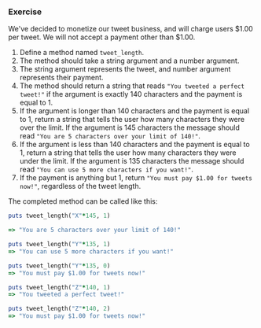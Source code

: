 ### Exercise

We've decided to monetize our tweet business, and will charge users $1.00 per tweet. We will not accept a payment other than $1.00.

1. Define a method named `tweet_length`.
2. The method should take a string argument and a number argument.
3. The string argument represents the tweet, and number argument represents their payment.
4. The method should return a string that reads `"You tweeted a perfect tweet!"` if the argument is exactly 140 characters and the payment is equal to 1.
5. If the argument is longer than 140 characters and the payment is equal to 1, return a string that tells the user how many characters they were over the limit. If the argument is 145 characters the message should read `"You are 5 characters over your limit of 140!"`.
6. If the argument is less than 140 characters and the payment is equal to 1, return a string that tells the user how many characters they were under the limit. If the argument is 135 characters the message should read `"You can use 5 more characters if you want!"`.
7. If the payment is anything but 1, return `"You must pay $1.00 for tweets now!"`, regardless of the tweet length.

The completed method can be called like this:

```ruby
puts tweet_length("X"*145, 1)

=> "You are 5 characters over your limit of 140!"

puts tweet_length("Y"*135, 1)
=> "You can use 5 more characters if you want!"

puts tweet_length("Y"*135, 0)
=> "You must pay $1.00 for tweets now!"

puts tweet_length("Z"*140, 1)
=> "You tweeted a perfect tweet!"

puts tweet_length("Z"*140, 2)
=> "You must pay $1.00 for tweets now!"
```
